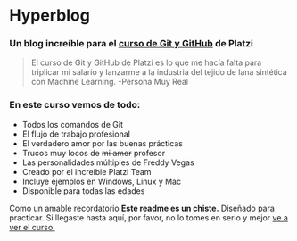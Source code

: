 # Hyperblog
### Un blog increíble para el [curso de Git y GitHub](http:/https://platzi.com/cursos/git-github// "curso de Git y GitHub") de Platzi
> El curso de Git y GitHub de Platzi es lo que me hacía falta para triplicar mi salario y lanzarme a la industria del tejido de lana sintética con Machine Learning.
> -Persona Muy Real

### En este curso vemos de todo:
- Todos los comandos de Git
- El flujo de trabajo profesional
- El verdadero amor por las buenas prácticas
- Trucos muy locos de ~~mi amor~~ profesor
- Las personalidades múltiples de Freddy Vegas
- Creado por el increíble Platzi Team
- Incluye ejemplos en Windows, Linux y Mac
- Disponible para todas las edades

Como un amable recordatorio **Este readme es un chiste.** Diseñado para practicar. Si llegaste hasta aquí, por favor, no lo tomes en serio y mejor [ve a ver el curso.](hthttps://platzi.com/cursos/git-github/tp:// "ve a ver el curso.")


